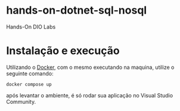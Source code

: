 # hands-on-dotnet-sql-nosql
Hands-On DIO Labs

# Instalação e execução

Utilizando o [Docker](https://docs.docker.com/docker-for-windows/install/), com o mesmo executando na maquina, utilize o seguinte comando:

```shell
docker compose up
```

após levantar o ambiente, é só rodar sua aplicação no Visual Studio Community.
